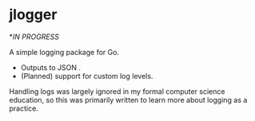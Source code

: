 # jlogger 
**IN PROGRESS*

A simple logging package for Go.
- Outputs to JSON .
- (Planned) support for custom log levels.

Handling logs was largely ignored in my formal computer science education, so this was primarily written to learn more about logging as a practice. 

